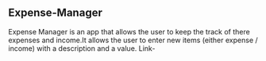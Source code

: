  ## Expense-Manager
 
 Expense Manager is an app that allows the user to keep the track of there expenses and income.It allows the user to enter new items (either expense / income) with a description and a value.
 Link- 
  
